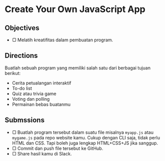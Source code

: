 # Create Your Own JavaScript App

## Objectives

- ▢ Melatih kreatifitas dalam pembuatan program.

## Directions

Buatlah sebuah program yang memiliki salah satu dari berbagai tujuan berikut:

- Cerita petualangan interaktif
- To-do list
- Quiz atau trivia game
- Voting dan polling
- Permainan bebas buatanmu

## Submssions

- ▢ Buatlah program tersebut dalam suatu file misalnya `myapp.js` atau `mygame.js` pada repo website kamu. Cukup dengan CLI saja, tidak perlu HTML dan CSS. Tapi boleh juga lengkap HTML+CSS+JS jika sanggup.
- ▢ Commit dan push file tersebut ke GitHub.
- ▢ Share hasil kamu di Slack.
